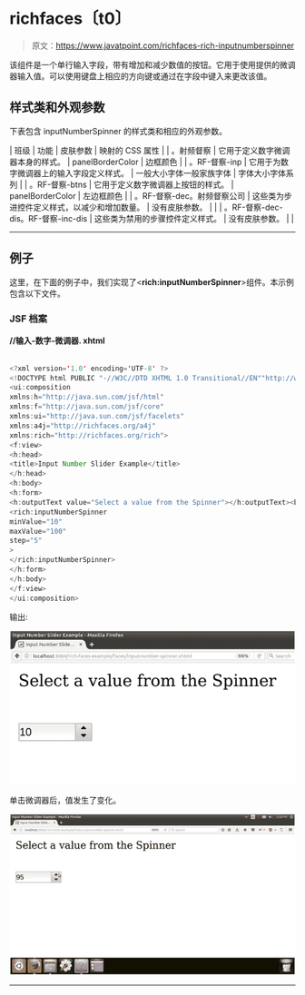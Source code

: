 # richfaces〔t0〕

> 原文：<https://www.javatpoint.com/richfaces-rich-inputnumberspinner>

该组件是一个单行输入字段，带有增加和减少数值的按钮。它用于使用提供的微调器输入值。可以使用键盘上相应的方向键或通过在字段中键入来更改该值。

## 样式类和外观参数

下表包含 inputNumberSpinner 的样式类和相应的外观参数。

| 班级 | 功能 | 皮肤参数 | 映射的 CSS 属性 |
| 。射频督察 | 它用于定义数字微调器本身的样式。 | panelBorderColor | 边框颜色 |
| 。RF-督察-inp | 它用于为数字微调器上的输入字段定义样式。 | 一般大小字体一般家族字体 | 字体大小字体系列 |
| 。RF-督察-btns | 它用于定义数字微调器上按钮的样式。 | panelBorderColor | 左边框颜色 |
| 。RF-督察-dec。射频督察公司 | 这些类为步进控件定义样式，以减少和增加数量。 | 没有皮肤参数。 |  |
| 。RF-督察-dec-dis。RF-督察-inc-dis | 这些类为禁用的步骤控件定义样式。 | 没有皮肤参数。 |  |

* * *

## 例子

这里，在下面的例子中，我们实现了<**rich:inputNumberSpinner**>组件。本示例包含以下文件。

### JSF 档案

**//输入-数字-微调器. xhtml**

```java

<?xml version='1.0' encoding='UTF-8' ?>
<!DOCTYPE html PUBLIC "-//W3C//DTD XHTML 1.0 Transitional//EN""http://www.w3.org/TR/xhtml1/DTD/xhtml1-transitional.dtd">
<ui:composition 
xmlns:h="http://java.sun.com/jsf/html"
xmlns:f="http://java.sun.com/jsf/core"
xmlns:ui="http://java.sun.com/jsf/facelets"
xmlns:a4j="http://richfaces.org/a4j"
xmlns:rich="http://richfaces.org/rich">
<f:view>
<h:head>
<title>Input Number Slider Example</title>
</h:head>
<h:body>
<h:form>
<h:outputText value="Select a value from the Spinner"></h:outputText><br/><br/>
<rich:inputNumberSpinner
minValue="10"
maxValue="100"
step="5"
>
</rich:inputNumberSpinner>
</h:form>
</h:body>
</f:view>
</ui:composition>

```

输出:

![RichFaces Inplacenumberspinner 1](img/443660e01375fd6d20c96876d3fffcdb.png)

单击微调器后，值发生了变化。

![RichFaces Inplacenumberspinner 2](img/9dbdb6be800222752ac2a07328e4ce4c.png)

* * *